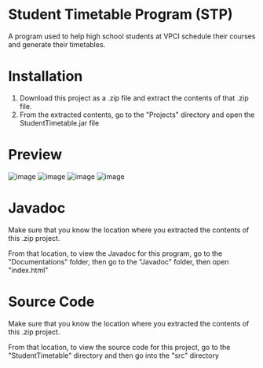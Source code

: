 # Student Timetable Program (STP)
A program used to help high school students at VPCI schedule their courses and generate their timetables.

# Installation
1. Download this project as a .zip file and extract the contents of that .zip file.
3. From the extracted contents, go to the "Projects" directory and open the StudentTimetable.jar file

# Preview
![image](https://user-images.githubusercontent.com/32133198/189811549-cb016020-6578-4d01-a6e2-9179ab5b8bb2.png)
![image](https://user-images.githubusercontent.com/32133198/189812050-3a0dc127-3ba7-409d-acbb-b194c2ce8486.png)
![image](https://user-images.githubusercontent.com/32133198/189813067-2ddbe650-f8a1-4682-85ef-9550306da642.png)
![image](https://user-images.githubusercontent.com/32133198/189813161-54c3d667-710a-47f8-9b0e-125691c2b207.png)

# Javadoc
Make sure that you know the location where you extracted the contents of this .zip project.

From that location, to view the Javadoc for this program, go to the "Documentations" folder, then go to the "Javadoc" folder, then open "index.html"

# Source Code
Make sure that you know the location where you extracted the contents of this .zip project.

From that location, to view the source code for this project, go to the "StudentTimetable" directory and then go into the "src" directory
